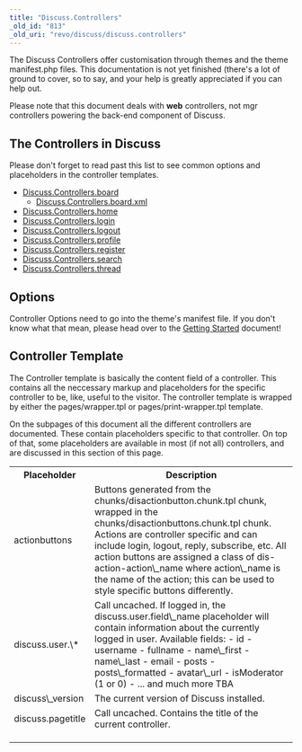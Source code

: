 ```yaml
---
title: "Discuss.Controllers"
_old_id: "813"
_old_uri: "revo/discuss/discuss.controllers"
---
```


The Discuss Controllers offer customisation through themes and the theme manifest.php files. This documentation is not yet finished (there's a lot of ground to cover, so to say, and your help is greatly appreciated if you can help out.

Please note that this document deals with **web** controllers, not mgr controllers powering the back-end component of Discuss.

The Controllers in Discuss
--------------------------

Please don't forget to read past this list to see common options and placeholders in the controller templates.

- [Discuss.Controllers.board](/extras/revo/discuss/discuss.controllers/discuss.controllers.board "Discuss.Controllers.board")
  - [Discuss.Controllers.board.xml](/extras/revo/discuss/discuss.controllers/discuss.controllers.board/discuss.controllers.board.xml "Discuss.Controllers.board.xml")
- [Discuss.Controllers.home](/extras/revo/discuss/discuss.controllers/discuss.controllers.home "Discuss.Controllers.home")
- [Discuss.Controllers.login](/extras/revo/discuss/discuss.controllers/discuss.controllers.login "Discuss.Controllers.login")
- [Discuss.Controllers.logout](/extras/revo/discuss/discuss.controllers/discuss.controllers.logout "Discuss.Controllers.logout")
- [Discuss.Controllers.profile](/extras/revo/discuss/discuss.controllers/discuss.controllers.profile "Discuss.Controllers.profile")
- [Discuss.Controllers.register](/extras/revo/discuss/discuss.controllers/discuss.controllers.register "Discuss.Controllers.register")
- [Discuss.Controllers.search](/extras/revo/discuss/discuss.controllers/discuss.controllers.search "Discuss.Controllers.search")
- [Discuss.Controllers.thread](/extras/revo/discuss/discuss.controllers/discuss.controllers.thread "Discuss.Controllers.thread")

Options
-------

Controller Options need to go into the theme's manifest file. If you don't know what that mean, please head over to the [Getting Started](/extras/revo/discuss/discuss.getting-started "Discuss.Getting Started") document!

Controller Template
-------------------

The Controller template is basically the content field of a controller. This contains all the neccessary markup and placeholders for the specific controller to be, like, useful to the visitor. The controller template is wrapped by either the pages/wrapper.tpl or pages/print-wrapper.tpl template.

On the subpages of this document all the different controllers are documented. These contain placeholders specific to that controller. On top of that, some placeholders are available in most (if not all) controllers, and are discussed in this section of this page.

<table><tbody><tr><th>Placeholder</th><th>Description</th></tr><tr><td>actionbuttons</td><td>Buttons generated from the chunks/disactionbutton.chunk.tpl chunk, wrapped in the chunks/disactionbuttons.chunk.tpl chunk. Actions are controller specific and can include login, logout, reply, subscribe, etc. All action buttons are assigned a class of dis-action-action\_name where action\_name is the name of the action; this can be used to style specific buttons differently.</td></tr><tr><td>discuss.user.\*</td><td>Call uncached. If logged in, the discuss.user.field\_name placeholder will contain information about the currently logged in user. Available fields:   
- id
- username
- fullname
- name\_first
- name\_last
- email
- posts
- posts\_formatted
- avatar\_url
- isModerator (1 or 0)
- ... and much more TBA

</td></tr><tr><td>discuss\_version</td><td>The current version of Discuss installed.</td></tr><tr><td>discuss.pagetitle</td><td>Call uncached. Contains the title of the current controller.</td></tr><tr><td> </td><td> </td></tr><tr><td> </td><td> </td></tr><tr><td> </td><td> </td></tr></tbody></table>